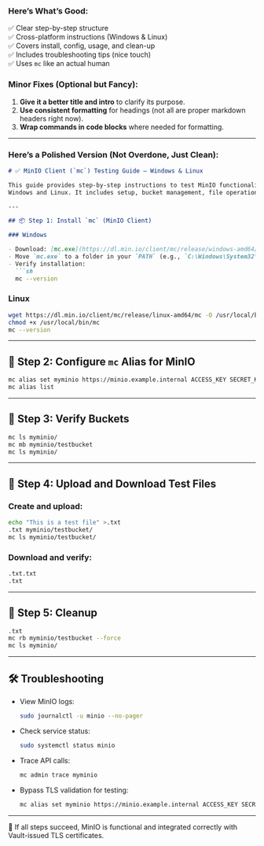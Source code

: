 ### Here’s What’s Good:

✅ Clear step-by-step structure  
✅ Cross-platform instructions (Windows & Linux)  
✅ Covers install, config, usage, and clean-up  
✅ Includes troubleshooting tips (nice touch)  
✅ Uses `mc` like an actual human

### Minor Fixes (Optional but Fancy):

1. **Give it a better title and intro** to clarify its purpose.
2. **Use consistent formatting** for headings (not all are proper markdown headers right now).
3. **Wrap commands in code blocks** where needed for formatting.

---

### Here’s a Polished Version (Not Overdone, Just Clean):

```markdown
# ✅ MinIO Client (`mc`) Testing Guide – Windows & Linux

This guide provides step-by-step instructions to test MinIO functionality using the `mc` (MinIO Client) tool on both
Windows and Linux. It includes setup, bucket management, file operations, and troubleshooting.

---

## 📦 Step 1: Install `mc` (MinIO Client)

### Windows

- Download: [mc.exe](https://dl.min.io/client/mc/release/windows-amd64/mc.exe)
- Move `mc.exe` to a folder in your `PATH` (e.g., `C:\Windows\System32\`)
- Verify installation:
  ```sh
  mc --version
  ```

### Linux

```sh
wget https://dl.min.io/client/mc/release/linux-amd64/mc -O /usr/local/bin/mc
chmod +x /usr/local/bin/mc
mc --version
```

---

## 🔗 Step 2: Configure `mc` Alias for MinIO

```sh
mc alias set myminio https://minio.example.internal ACCESS_KEY SECRET_KEY
mc alias list
```

---

## 📂 Step 3: Verify Buckets

```sh
mc ls myminio/
mc mb myminio/testbucket
mc ls myminio/
```

---

## 📁 Step 4: Upload and Download Test Files

### Create and upload:

```sh
echo "This is a test file" >.txt
.txt myminio/testbucket/
mc ls myminio/testbucket/
```

### Download and verify:

```sh
.txt.txt
.txt
```

---

## 🧹 Step 5: Cleanup

```sh
.txt
mc rb myminio/testbucket --force
mc ls myminio/
```

---

## 🛠️ Troubleshooting

- View MinIO logs:
  ```sh
  sudo journalctl -u minio --no-pager
  ```

- Check service status:
  ```sh
  sudo systemctl status minio
  ```

- Trace API calls:
  ```sh
  mc admin trace myminio
  ```

- Bypass TLS validation for testing:
  ```sh
  mc alias set myminio https://minio.example.internal ACCESS_KEY SECRET_KEY --insecure
  ```

---

🎉 If all steps succeed, MinIO is functional and integrated correctly with Vault-issued TLS certificates.